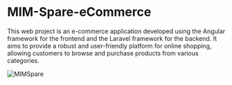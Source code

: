 # MIM-Spare-eCommerce
This web project is an e-commerce application developed using the Angular framework for the frontend and the Laravel framework for the backend. It aims to provide a robust and user-friendly platform for online shopping, allowing customers to browse and purchase products from various categories.

![MIMSpare](https://github.com/Group-MIM/MIM-Spare-eCommerce/assets/35137073/772b15da-a536-4c51-b4bd-0bd5944f4fe1)
